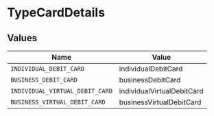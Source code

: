 # TypeCardDetails


## Values

| Name                            | Value                           |
| ------------------------------- | ------------------------------- |
| `INDIVIDUAL_DEBIT_CARD`         | individualDebitCard             |
| `BUSINESS_DEBIT_CARD`           | businessDebitCard               |
| `INDIVIDUAL_VIRTUAL_DEBIT_CARD` | individualVirtualDebitCard      |
| `BUSINESS_VIRTUAL_DEBIT_CARD`   | businessVirtualDebitCard        |